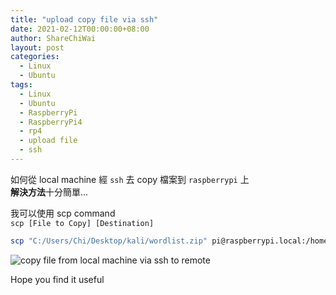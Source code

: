 ```yaml
---
title: "upload copy file via ssh"
date: 2021-02-12T00:00:00+08:00
author: ShareChiWai
layout: post
categories:
  - Linux
  - Ubuntu
tags:
  - Linux
  - Ubuntu
  - RaspberryPi
  - RaspberryPi4
  - rp4
  - upload file
  - ssh
---
```


如何從 local machine 經 `ssh` 去 copy 檔案到 `raspberrypi` 上  
**解決方法**十分簡單...

我可以使用 scp command  
`scp [File to Copy] [Destination]`

```bash
scp "C:/Users/Chi/Desktop/kali/wordlist.zip" pi@raspberrypi.local:/home/pi/Documents/wordlists
```

![copy file from local machine via ssh to remote](/media/2021/scp-copy.png "copy file from local machine via ssh to remote")

Hope you find it useful
